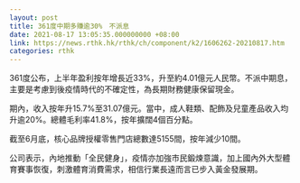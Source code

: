 ```yaml
---
layout: post
title: 361度中期多賺逾30%　不派息
date: 2021-08-17 13:05:35.000000000 +08:00
link: https://news.rthk.hk/rthk/ch/component/k2/1606262-20210817.htm
categories: rthk
---
```


361度公布，上半年盈利按年增長近33%，升至約4.01億元人民幣。不派中期息，主要是考慮到後疫情時代的不確定性，為長期財務健康保留現金。

期內，收入按年升15.7%至31.07億元。當中，成人鞋類、配飾及兒童產品收入均升逾20%。總體毛利率41.8%，按年擴闊4個百分點。

截至6月底，核心品牌授權零售門店總數達5155間，按年減少10間。

公司表示，內地推動「全民健身」，疫情亦加強市民鍛煉意識，加上國內外大型體育賽事恢復，刺激體育消費需求，相信行業長遠而言已步入黃金發展期。
